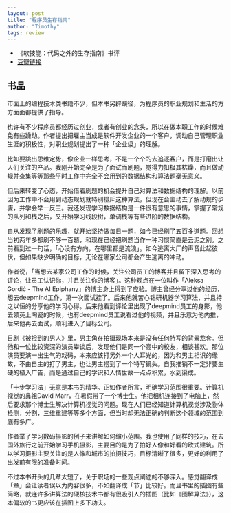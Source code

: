 ```yaml
---
layout: post
title: "程序员生存指南"
author: "Timothy"
tags: review 
---
```


- 《软技能：代码之外的生存指南》书评
- [豆瓣链接](https://book.douban.com/subject/36044253/)

## 书品

市面上的编程技术类书籍不少，但本书另辟蹊径，为程序员的职业规划和生活的方方面面都提供了指导。

也许有不少程序员都经历过创业，或者有创业的念头，所以在做本职工作的时候难免有些躁动。作者提出把雇主当成是软件开发企业的一个客户，调动自己管理职业生涯的积极性，对职业规划提出了一种「企业级」的理解。

比如要跳出思维定势，像企业一样思考，不是一个个的去追逐客户，而是打磨出让人们关注的产品。我刚开始完全是为了面试而刷题，觉得力扣极其枯燥，而且做动规并查集等等那些平时工作中完全不会用到的数据结构和算法题毫无意义。

但后来转变了心态，开始借着刷题的机会提升自己对算法和数据结构的理解。以前因为工作中不会用到动态规划就特别排斥这种算法，但现在会主动去了解动规的步骤，并学会举一反三。我还发现学习数据结构是一件很有意思的事情，掌握了常规的队列和栈之后，又开始学习线段树，单调栈等有些进阶的数据结构。

自从发现了刷题的乐趣，就开始坚持做每日一题，如今已经刷了五百多道题。回想当初两年多都刷不够一百题，和现在已经把刷题当作一种习惯简直是云泥之别。之前看到过一句话，「心没有方向，在哪里都是流浪」。如今逃离大厂的声音此起彼伏，但如果缺少明确的目标，无论在哪家公司都会产生逃离的冲动。

作者说，「当想去某家公司工作的时候，关注公司员工的博客并且留下深入思考的评论，让员工认识你，并且关注你的博客」。这种观点在一位叫作「Aleksa Gordić - The AI Epiphany」的博主身上得到了应验。博主曾经分享过他的经历，想去deepmind工作，第一次面试挂了。后来他就苦心钻研机器学习算法，并且持之以恒的分享他的学习心得。后来他看到评论里出现了deepmind员工的身影，他去领英上陶瓷的时候，也有deepmind员工说看过他的视频，并且乐意为他内推，后来他再去面试，顺利进入了目标公司。

日剧《被捡到的男人》里，男主角在拍摄现场本来是没有任何特写的背景龙套。但他和一位比较资深的演员攀谈后，发现他们是同一个高中的校友，相谈甚欢。那位演员要演一出生气的戏码，本来应该打另外一个人耳光的，因为和男主相识的缘故，不由自主的打了男主，也让男主捞到了一个特写镜头。自我推销不一定非要生硬的植入广告，而是通过自己的学识和人情世故一点点积累，水到渠成。

「十步学习法」无意是本书的精华。正如作者所言，明确学习范围很重要。计算机视觉的鼻祖David Marr，在暑假带了一个博士生。他把相机连接到了电脑上，然后要求那个博士生解决计算机视觉的问题。现在人们已经知道计算机视觉涉及物体检测，分割，三维重建等等多个方面，但当时却无法正确的判断这个领域的范围到底有多广。

作者举了学习数码摄影的例子来讲解如何缩小范围。我也使用了同样的技巧，在去国外旅行之前开始学习手机摄影，主要目的是为了拍好人像和好看的欧式建筑。所以学习摄影主要关注的是人像和城市的拍摄技巧，目标清晰了很多，更好的利用了出发前有限的准备时间。

不过本书开头的几章太短了，关于职场的一些观点阐述的不够深入。感觉翻译成「章」会让读者误以为内容很多，不如翻译成「节」比较好。而且书里的插图有些简略，就连许多讲算法的硬核技术书都有很吸引人的插图（比如《图解算法》），这本偏软的书更应该在插图上多下功夫。















